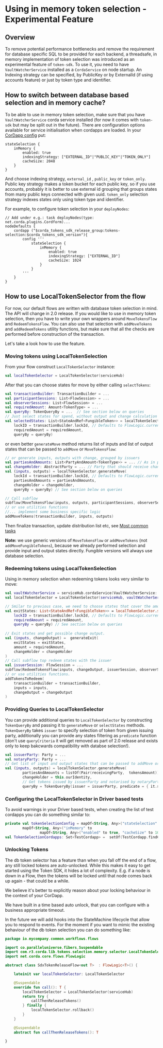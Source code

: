 # Using in memory token selection - Experimental Feature

## Overview

To remove potential performance bottlenecks and remove the requirement for database specific SQL to be provided for each backend,
a threadsafe, in memory implementation of token selection was introduced as an experimental feature of `token-sdk`.
To use it, you need to have `VaultWatcherService` installed as a `CordaService` on node startup. An Indexing
strategy can be specified, by PublicKey or by ExternalId (if using accounts feature) or just by token type and identifier.

## How to switch between database based selection and in memory cache?

To be able to use in memory token selection, make sure that you have `VaultWatcherService` corda service installed
(for now it comes with `token-sdk` but may be split out in the future). There are configuration options available
for service initialisation when cordapps are loaded.
In your [CorDapp config](https://docs.corda.net/cordapp-build-systems.html#cordapp-configuration-files) put:

```text
stateSelection {
    inMemory {
        enabled: true
        indexingStrategy: ["EXTERNAL_ID"|"PUBLIC_KEY"|"TOKEN_ONLY"]
        cacheSize: 2048
    }
}
```

And choose indexing strategy, `external_id` , `public_key` or `token_only`. Public key strategy makes a token bucket for each public key,
so if you use accounts, probably it is better to use external id grouping that groups states
from many public keys connected with given uuid. `token_only` selection strategy indexes states only using token type and identifier.

For example, to configure token selection in your `deployNodes`:

```text
// Add under e.g.: task deployNodes(type: net.corda.plugins.Cordform)...
nodeDefaults {
    cordapp ("$corda_tokens_sdk_release_group:tokens-selection:$corda_tokens_sdk_version"){
        config '''
            stateSelection {
                inMemory {
                    enabled: true
                    indexingStrategy: ["EXTERNAL_ID"]
                    cacheSize: 1024
                }
            }
        '''
    }
}
```

## How to use LocalTokenSelector from the flow

For now, our default flows are written with database token selection in mind. The API will change in 2.0 release.
If you would like to use in memory token selection, then you have to write your own wrappers around `MoveTokensFlow` and
`RedeemTokensFlow`. You can also use that selection with `addMoveTokens` and `addRedeemTokens` utility functions, but
make sure that all the checks are performed before construction of the transaction. 

Let's take a look how to use the feature.

### Moving tokens using LocalTokenSelection

From your flow construct `LocalTokenSelector` instance:

```kotlin
val localTokenSelector = LocalTokenSelector(serviceHub)
```

After that you can choose states for move by either calling `selectTokens`:

```kotlin
val transactionBuilder: TransactionBuilder = ...
val participantSessions: List<FlowSession> = ...
val observerSessions: List<FlowSession> = ...
val requiredAmount: Amount<TokenType> = ...
val queryBy: TokenQueryBy = ...  // See section below on queries
// Just select states for spend, without output and change calculation
val selectedStates: List<StateAndRef<FungibleToken>> = localTokenSelector.selectStates(
    lockID = transactionBuilder.lockId, // Defaults to FlowLogic.currentTopLevel?.runId?.uuid ?: UUID.randomUUID()
    requiredAmount = requiredAmount,
    queryBy = queryBy)
```

or even better `generateMove` method returns list of inputs and list of output states that can be passed to `addMove` or `MoveTokensFlow`:

```kotlin
// or generate inputs, outputs with change, grouped by issuers
val partiesAndAmounts: List<PartyAndAmount<TokenType>> = ... // As in previous tutorials, list of parties that should receive amount of TokenType
val changeHolder: AbstractParty = ... // Party that should receive change
val (inputs, outputs) = localTokenSelector.generateMove(
    lockId = transactionBuilder.lockId, // Defaults to FlowLogic.currentTopLevel?.runId?.uuid ?: UUID.randomUUID()
    partiesAndAmounts = partiesAndAmounts,
    changeHolder = changeHolder,
    queryBy = queryBy) // See section below on queries

// Call subflow
subflow(MoveTokensFlow(inputs, outputs, participantSessions, observerSessions))
// or use utilities functions
//... implement some business specific logic
addMoveTokens(transactionBuilder, inputs, outputs)
```

Then finalize transaction, update distribution list etc, see [Most common tasks](docs/IWantTo.md)

**Note:** we use generic versions of `MoveTokensFlow` or `addMoveTokens` (not `addMoveFungibleTokens`), because we 
already performed selection and provide input and output states directly. Fungible versions will always use database selection.

### Redeeming tokens using LocalTokenSelection

Using in memory selection when redeeming tokens looks very similar to move:

```kotlin
val vaultWatcherService = serviceHub.cordaService(VaultWatcherService::class.java)
val localTokenSelector = LocalTokenSelector(serviceHub, vaultWatcherService, autoUnlockDelay = autoUnlockDelay)

// Smilar to previous case, we need to choose states that cover the amount.
val exitStates: List<StateAndRef<FungibleToken>> = localTokenSelector.selectStates(
    lockID = transactionBuilder.lockId, // Defaults to FlowLogic.currentTopLevel?.runId?.uuid ?: UUID.randomUUID()
    requiredAmount = requiredAmount,
    queryBy = queryBy) // See section below on queries
    
// Exit states and get possible change output.
val (inputs, changeOutput) =  generateExit(
    exitStates = exitStates,
    amount = requiredAmount,
    changeHolder = changeHolder
)
// Call subflow top redeem states with the issuer
val issuerSession: FlowSession = ...
subflow(RedeemTokensFlow(inputs, changeOutput, issuerSession, observerSessions))
// or use utilities functions.
addTokensToRedeem(
    transactionBuilder = transactionBuilder,
    inputs = inputs,
    changeOutput = changeOutput
)
```

### Providing Queries to LocalTokenSelector

You can provide additional queries to `LocalTokenSelector` by constructing `TokenQueryBy` and passing it to `generateMove`
or `selectStates` methods. `TokenQueryBy` takes `issuer` to specify selection of token from given issuing party, additionally
you can provide any states filtering as `predicate` function (don't use `queryCriteria` it will get removed as part of 2.0 release
and exists only to keep bakcwards compatibility with databse selection!).

```kotlin
val issuerParty: Party = ...
val notaryParty: Party = ...
// Get list of input and output states that can be passed to addMove or MoveTokensFlow
val (inputs, outputs) = localTokenSelector.generateMove(
        partiesAndAmounts = listOf(Pair(receivingParty,  tokensAmount)),
        changeHolder = this.ourIdentity,
        // Get tokens issued by issuerParty and notarised by notaryParty
        queryBy = TokenQueryBy(issuer = issuerParty, predicate = { it.state.notary == notaryParty }))
```

### Configuring the LocalTokenSelector in Driver based tests

To avoid warnings in your Driver based tests, when creating the list of test cordapps you can do something similar to:

```kotlin
private val tokenSelectionConfig = mapOf<String, Any>("stateSelection" to
        mapOf<String, Any>("inMemory" to
                mapOf<String, Any>("enabled" to true, "cacheSize" to 1024, "indexingStrategies" to listOf("EXTERNAL_ID"))))
val TokenSelectionCordapps: Set<TestCordapp> =  setOf(TestCordapp.findCordapp("com.r3.corda.lib.tokens.selection")).map{ it.withConfig(tokenSelectionConfig) }.toSet()
```

### Unlocking Tokens

The db token selector has a feature than when you fall off the end of a flow, any still locked tokens are auto-unlocked.  While this makes
it easy to get started using the Token SDK, it hides a lot of complexity.  E.g. if a node is down in a Flow, then the tokens will be locked 
until that node comes back up again - that could be a while.

We believe it's better to explicitly reason about your locking behaviour in the context of your CorDapp.  

We have built in a time based auto unlock, that you can configure with a business appropriate timeout.

In the future we will add hooks into the StateMachine lifecycle that allow you to respond to events.  For the moment if you want to 
mimic the existing behaviour of the db token selection you can do something like:

```kotlin
package io.mycompany.common.workflows.flows

import co.paralleluniverse.fibers.Suspendable
import com.r3.corda.lib.tokens.selection.memory.selector.LocalTokenSelector
import net.corda.core.flows.FlowLogic

abstract class SdxTokenReleaseFlow<out T>  : FlowLogic<T>() {

    lateinit var localTokenSelector: LocalTokenSelector

    @Suspendable
    override fun call(): T {
        localTokenSelector = LocalTokenSelector(serviceHub)
        return try {
            callThenReleaseTokens()
        } finally {
            localTokenSelector.rollback()
        }
    }

    @Suspendable
    abstract fun callThenReleaseTokens(): T

}
```
